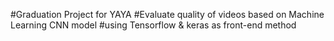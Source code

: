 #Graduation Project for YAYA
#Evaluate quality of videos based on Machine Learning CNN model 
#using Tensorflow & keras as front-end method

